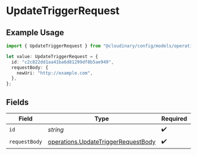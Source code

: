 # UpdateTriggerRequest

## Example Usage

```typescript
import { UpdateTriggerRequest } from "@cloudinary/config/models/operations";

let value: UpdateTriggerRequest = {
  id: "c2c822dd1aa41ba6d81299df8b5ae949",
  requestBody: {
    newUri: "http://example.com",
  },
};
```

## Fields

| Field                                                                                      | Type                                                                                       | Required                                                                                   | Description                                                                                | Example                                                                                    |
| ------------------------------------------------------------------------------------------ | ------------------------------------------------------------------------------------------ | ------------------------------------------------------------------------------------------ | ------------------------------------------------------------------------------------------ | ------------------------------------------------------------------------------------------ |
| `id`                                                                                       | *string*                                                                                   | :heavy_check_mark:                                                                         | N/A                                                                                        | c2c822dd1aa41ba6d81299df8b5ae949                                                           |
| `requestBody`                                                                              | [operations.UpdateTriggerRequestBody](../../models/operations/updatetriggerrequestbody.md) | :heavy_check_mark:                                                                         | N/A                                                                                        |                                                                                            |